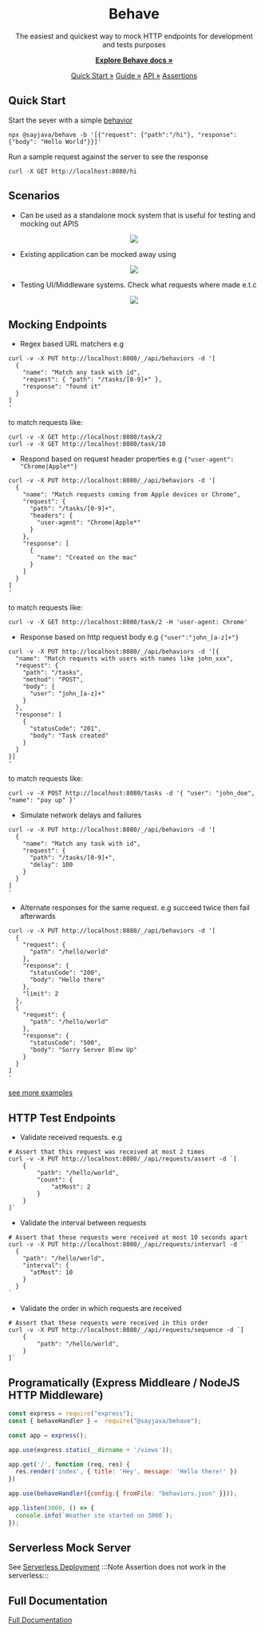  <h1 align="center">Behave</h1>
 <p align="center">
The easiest and quickest way to mock HTTP endpoints for development and tests purposes
 </p>
 <p align="center">
    <a href="https://sayjava.github.io/behave/"><strong>Explore Behave docs »</strong></a>
 </p>
 <p align="center">
  <a href="https://sayjava.github.io/behave/">Quick Start »</a>
  <a href="https://sayjava.github.io/behave/guide">Guide »</a>
  <a href="https://sayjava.github.io/behave/api">API »</a>
  <a href="https://sayjava.github.io/behave/assertions">Assertions</a>
 </p>

## Quick Start

Start the sever with a simple [behavior](https://sayjava.github.io/behave/guide)

```shell
npx @sayjava/behave -b '[{"request": {"path":"/hi"}, "response": {"body": "Hello World"}}]'
```

Run a sample request against the server to see the response

```shell
curl -X GET http://localhost:8080/hi
```

## Scenarios

- Can be used as a standalone mock system that is useful for testing and mocking out APIS
<p align="center">
<img src="docs/media/standalone_mock _server.png">
</p>

- Existing application can be mocked away using  
<p align="center">
<img src="docs/media/server_mock_middleware.png">
</p>

- Testing UI/Middleware systems. Check what requests where made e.t.c
<p align="center">
<img src="docs/media/assert_requests.png">
</p>

## Mocking Endpoints

- Regex based URL matchers e.g

```shell
curl -v -X PUT http://localhost:8080/_/api/behaviors -d '[
  {
    "name": "Match any task with id",
    "request": { "path": "/tasks/[0-9]+" },
    "response": "found it"
  }
]
'
```

to match requests like:

```shell
curl -v -X GET http://localhost:8080/task/2
curl -v -X GET http://localhost:8080/task/10
```

- Respond based on request header properties e.g `{"user-agent": "Chrome|Apple*"}`

```shell
curl -v -X PUT http://localhost:8080/_/api/behaviors -d '[
  {
    "name": "Match requests coming from Apple devices or Chrome",
    "request": {
      "path": "/tasks/[0-9]+",
      "headers": {
        "user-agent": "Chrome|Apple*"
      }
    },
    "response": [
      {
        "name": "Created on the mac"
      }
    ]
  }
]
'
```

to match requests like:

```shell
curl -v -X GET http://localhost:8080/task/2 -H 'user-agent: Chrome'
```

- Response based on http request body e.g `{"user":"john_[a-z]+"}`

```shell
curl -v -X PUT http://localhost:8080/_/api/behaviors -d '[{
  "name": "Match requests with users with names like john_xxx",
  "request": {
    "path": "/tasks",
    "method": "POST",
    "body": {
      "user": "john_[a-z]+"
    }
  },
  "response": [
    {
      "statusCode": "201",
      "body": "Task created"
    }
  ]
}]
'
```

to match requests like:

```shell
curl -v -X POST http://localhost:8080/tasks -d '{ "user": "john_doe", "name": "pay up" }'
```

- Simulate network delays and failures

```shell
curl -v -X PUT http://localhost:8080/_/api/behaviors -d '[
  {
    "name": "Match any task with id",
    "request": {
      "path": "/tasks/[0-9]+",
      "delay": 100
    }
  }
]
'
```

- Alternate responses for the same request. e.g succeed twice then fail afterwards

```shell
curl -v -X PUT http://localhost:8080/_/api/behaviors -d '[
  {
    "request": {
      "path": "/hello/world"
    },
    "response": {
      "statusCode": "200",
      "body": "Hello there"
    },
    "limit": 2
  },
  {
    "request": {
      "path": "/hello/world"
    },
    "response": {
      "statusCode": "500",
      "body": "Sorry Server Blew Up"
    }
  }
]
'
```

[see more examples](docs/endpoints.md)

## HTTP Test Endpoints

- Validate received requests. e.g

```shell
# Assert that this request was received at most 2 times
curl -v -X PUT http://localhost:8080/_/api/requests/assert -d `[
    {
        "path": "/hello/world",
        "count": {
            "atMost": 2
        }
    }
]`
```

- Validate the interval between requests

```shell
# Assert that these requests were received at most 10 seconds apart
curl -v -X PUT http://localhost:8080/_/api/requests/intervarl -d `
  {
    "path": "/hello/world",
    "interval": {
      "atMost": 10
    }
  }
`
```

- Validate the order in which requests are received

```shell
# Assert that these requests were received in this order
curl -v -X PUT http://localhost:8080/_/api/requests/sequence -d `[
    {
        "path": "/hello/world",
    }
]`
```

## Programatically (Express Middleare / NodeJS HTTP Middleware)

```javascript
const express = require("express");
const { behaveHandler } =  require("@sayjava/behave");

const app = express();

app.use(express.static(__dirname + '/views'));

app.get('/', function (req, res) {
  res.render('index', { title: 'Hey', message: 'Hello there!' })
})

app.use(behaveHandler({config:{ fromFile: "behaviors.json" }}));

app.listen(3000, () => {
  console.info(`Weather ite started on 3000`);
});

```


## Serverless Mock Server
See [Serverless Deployment](examples/behave-on-lambda/README.md)
:::Note Assertion does not work in the serverless:::


## Full Documentation

[Full Documentation](https://sayjava.github.io/behave)
